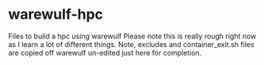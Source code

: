 # warewulf-hpc
Files to build a hpc using warewulf
Please note this is really rough right now as I learn a lot of different things.
Note, excludes and container_exit.sh files are copied off warewulf un-edited just here for completion.
